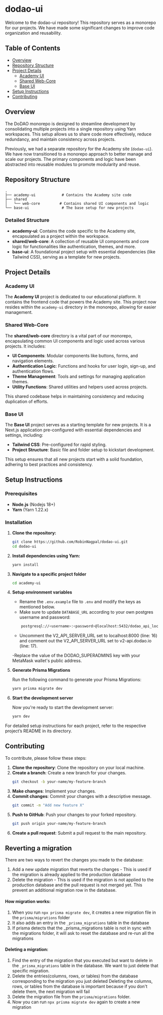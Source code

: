 # dodao-ui

Welcome to the dodao-ui repository! This repository serves as a monorepo for our projects. We have made some significant changes to improve code organization and reusability.

## Table of Contents

- [Overview](#overview)
- [Repository Structure](#repository-structure)
- [Project Details](#project-details)
  - [Academy UI](#academy-ui)
  - [Shared Web-Core](#shared-web-core)
  - [Base UI](#base-ui)
- [Setup Instructions](#setup-instructions)
- [Contributing](#contributing)

## Overview

The DoDAO monorepo is designed to streamline development by consolidating multiple projects into a single repository using Yarn workspaces. This setup allows us to share code more effectively, reduce redundancy, and maintain consistency across projects.

Previously, we had a separate repository for the Academy site (`dodao-ui`). We have now transitioned to a monorepo approach to better manage and scale our projects. The primary components and logic have been abstracted into reusable modules to promote modularity and reuse.

## Repository Structure

```
.
├── academy-ui            # Contains the Academy site code
├── shared
│   └── web-core         # Contains shared UI components and logic
└── base-ui               # The base setup for new projects
```

### Detailed Structure

- **academy-ui**: Contains the code specific to the Academy site, encapsulated as a project within the workspace.
- **shared/web-core**: A collection of reusable UI components and core logic for functionalities like authentication, themes, and more.
- **base-ui**: A foundational project setup with essential dependencies (like Tailwind CSS), serving as a template for new projects.

## Project Details

### Academy UI

The **Academy UI** project is dedicated to our educational platform. It contains the frontend code that powers the Academy site. This project now resides within the `academy-ui` directory in the monorepo, allowing for easier management.

### Shared Web-Core

The **shared/web-core** directory is a vital part of our monorepo, encapsulating common UI components and logic used across various projects. It includes:

- **UI Components**: Modular components like buttons, forms, and navigation elements.
- **Authentication Logic**: Functions and hooks for user login, sign-up, and authentication flows.
- **Theme Management**: Tools and settings for managing application themes.
- **Utility Functions**: Shared utilities and helpers used across projects.

This shared codebase helps in maintaining consistency and reducing duplication of efforts.

### Base UI

The **Base UI** project serves as a starting template for new projects. It is a Next.js application pre-configured with essential dependencies and settings, including:

- **Tailwind CSS**: Pre-configured for rapid styling.
- **Project Structure**: Basic file and folder setup to kickstart development.

[//]: <> (Todo: Add more concrete description of what's contained in this folder.)

This setup ensures that all new projects start with a solid foundation, adhering to best practices and consistency.

## Setup Instructions

### Prerequisites

- **Node.js** (Nodejs 18+)
- **Yarn** (Yarn 1.22.x)

### Installation

1. **Clone the repository:**

   ```bash
   git clone https://github.com/RobinNagpal/dodao-ui.git
   cd dodao-ui
   ```

2. **Install dependencies using Yarn:**

   ```bash
   yarn install
   ```

3. **Navigate to a specific project folder**

   ```bash
   cd academy-ui
   ```

4. **Setup environment variables**

    - Rename the `.env.example` file to `.env` and modify the keys as mentioned below.
    - Make sure to update `DATABASE_URL` according to your own postgres username and password:

    ```bash
        postgresql://<username>:<password>@localhost:5432/dodao_api_localhost_db?sslmode=verify-full
    ```

    - Uncomment the V2_API_SERVER_URL set to localhost:8000 (line: 16) and comment out the V2_API_SERVER_URL set to v2-api.dodao.io (line: 17).

    -Replace the value of the DODAO_SUPERADMINS key with your MetaMask wallet's public address.

5. **Generate Prisma Migrations**

    Run the following command to generate your Prisma Migrations:

    ```bash
    yarn prisma migrate dev
    ```

6. **Start the development server**

    Now you're ready to start the development server:

    ```bash
    yarn dev
    ```

For detailed setup instructions for each project, refer to the respective project’s README in its directory.

## Contributing

To contribute, please follow these steps:

1. **Clone the repository**: Clone the repository on your local machine.
2. **Create a branch**: Create a new branch for your changes.
   ```bash
   git checkout -b your-name/my-feature-branch
   ```
3. **Make changes**: Implement your changes.
4. **Commit changes**: Commit your changes with a descriptive message.
   ```bash
   git commit -m "Add new feature X"
   ```
5. **Push to GitHub**: Push your changes to your forked repository.
   ```bash
   git push origin your-name/my-feature-branch
   ```
6. **Create a pull request**: Submit a pull request to the main repository.

## Reverting a migration

There are two ways to revert the changes you made to the database:
1. Add a new update migration that reverts the changes - This is used if the migration is already applied to the production database
2. Delete the migration - This is used if the migration is not applied to the production database and the pull request is not merged yet.
   This prevent an additional migration row in the database.

#### How migration works:
1. When you run `npx prisma migrate dev`, it creates a new migration file in the `prisma/migrations` folder
2. It also adds an entry in the `_prisma_migrations` table in the database
3. If prisma detects that the _prisma_migrations table is not in sync with the migrations folder, it will ask to reset the database and re-run all the migrations


#### Deleting a migration:
1. Find the entry of the migration that you executed but want to delete in the `_prisma_migrations` table in the database. We want to just delete that specific migration.
2. Delete the entries(columns, rows, or tables) from the database corresponding to the migration you just deleted
   Deleting the columns, rows, or tables from the database is important because if you don't delete them, the next migration will fail
3. Delete the migration file from the `prisma/migrations` folder.
4. Now you can run `npx prisma migrate dev` again to create a new migration
